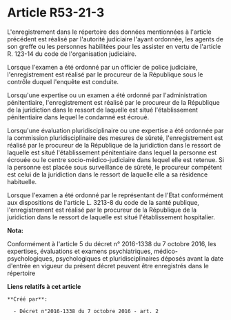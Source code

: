 # Article R53-21-3

L'enregistrement dans le répertoire des données mentionnées à l'article précédent est réalisé par l'autorité judiciaire
l'ayant ordonnée, les agents de son greffe ou les personnes habilitées pour les assister en vertu de l'article R. 123-14 du
code de l'organisation judiciaire. 

Lorsque l'examen a été ordonné par un officier de police judiciaire, l'enregistrement est réalisé par le procureur de la
République sous le contrôle duquel l'enquête est conduite. 

Lorsqu'une expertise ou un examen a été ordonné par l'administration pénitentiaire, l'enregistrement est réalisé par le
procureur de la République de la juridiction dans le ressort de laquelle est situé l'établissement pénitentiaire dans lequel
le condamné est écroué. 

Lorsqu'une évaluation pluridisciplinaire ou une expertise a été ordonnée par la commission pluridisciplinaire des mesures de
sûreté, l'enregistrement est réalisé par le procureur de la République de la juridiction dans le ressort de laquelle est
situé l'établissement pénitentiaire dans lequel la personne est écrouée ou le centre socio-médico-judiciaire dans lequel elle
est retenue. Si la personne est placée sous surveillance de sûreté, le procureur compétent est celui de la juridiction dans
le ressort de laquelle elle a sa résidence habituelle. 

Lorsque l'examen a été ordonné par le représentant de l'Etat conformément aux dispositions de l'article L. 3213-8 du code de
la santé publique, l'enregistrement est réalisé par le procureur de la République de la juridiction dans le ressort de
laquelle est situé l'établissement hospitalier.

**Nota:**

Conformément à l'article 5 du décret n° 2016-1338 du 7 octobre 2016, les expertises, évaluations et examens psychiatriques,
médico-psychologiques, psychologiques et pluridisciplinaires déposés avant la date d'entrée en vigueur du présent décret
peuvent être enregistrés dans le répertoire

**Liens relatifs à cet article**

	**Créé par**:

	  - Décret n°2016-1338 du 7 octobre 2016 - art. 2
